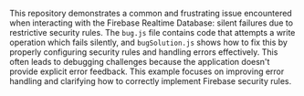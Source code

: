 This repository demonstrates a common and frustrating issue encountered when interacting with the Firebase Realtime Database: silent failures due to restrictive security rules.  The `bug.js` file contains code that attempts a write operation which fails silently, and `bugSolution.js` shows how to fix this by properly configuring security rules and handling errors effectively.  This often leads to debugging challenges because the application doesn't provide explicit error feedback. This example focuses on improving error handling and clarifying how to correctly implement Firebase security rules.